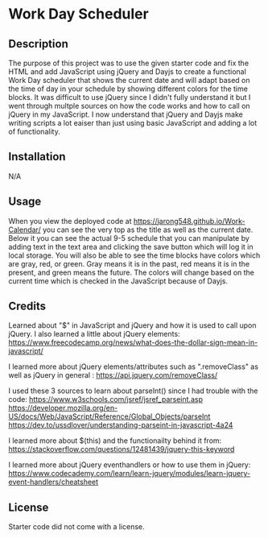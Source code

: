 # Work Day Scheduler

## Description

The purpose of this project was to use the given starter code and fix the HTML and add JavaScript using jQuery and Dayjs to create a functional Work Day scheduler that shows the current date and will adapt based on the time of day in your schedule by showing different colors for the time blocks. It was difficult to use jQuery since I didn't fully understand it but I went through multple sources on how the code works and how to call on jQuery in my JavaScript. I now understand that jQuery and Dayjs make writing scripts a lot eaiser than just using basic JavaScript and adding a lot of functionality.

## Installation

N/A

## Usage

When you view the deployed code at https://jarong548.github.io/Work-Calendar/  you can see  the very top as the title as well as the current date. Below it you can see the actual 9-5 schedule that you can manipulate by adding text in the text area and clicking the save button which will log it in local storage. You will also be able to see the time blocks have colors which are gray, red, or green. Gray means it is in the past, red means it is in the present, and green means the future. The colors will change based on the current time which is checked in the JavaScript because of Dayjs.

## Credits

Learned about "$" in JavaScript and jQuery and how it is used to call upon jQuery. I also learned a little about jQuery elements: https://www.freecodecamp.org/news/what-does-the-dollar-sign-mean-in-javascript/

I learned more about jQuery elements/attributes such as ".removeClass" as well as jQuery in general : https://api.jquery.com/removeClass/

I used these 3 sources to learn about parseInt() since I had trouble with the code: https://www.w3schools.com/jsref/jsref_parseint.asp
https://developer.mozilla.org/en-US/docs/Web/JavaScript/Reference/Global_Objects/parseInt
https://dev.to/ussdlover/understanding-parseint-in-javascript-4a24

I learned more about $(this) and the functionailty behind it from: https://stackoverflow.com/questions/12481439/jquery-this-keyword

I learned more about jQuery eventhandlers or how to use them in jQuery: https://www.codecademy.com/learn/learn-jquery/modules/learn-jquery-event-handlers/cheatsheet

## License

Starter code did not come with a license.
